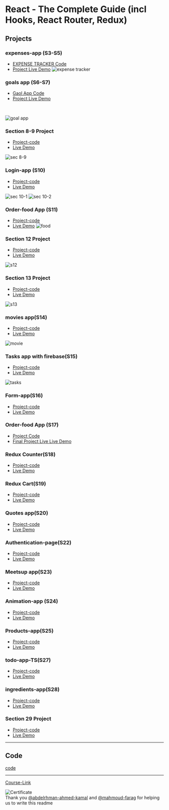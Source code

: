 # React - The Complete Guide (incl Hooks, React Router, Redux)

## Projects

### expenses-app (S3-S5)

- [ EXPENSE TRACKER Code](./Projects/Expenses-app/S05-project/)
  <br/>
- [Project Live Demo](https://expense-tracker-abdallah.netlify.app/)
![expense tracker](https://user-images.githubusercontent.com/90924885/185405350-00895847-3549-4e24-8edb-4a6c1e75cb78.png)

### goals app (S6-S7)

- [Gaol App Code](./Projects/goals-app/S07-project/) 
- [Project Live Demo](https://goal-app-abdallah.netlify.app/)
<br/>
 
  
![goal app](https://user-images.githubusercontent.com/90924885/185410008-c7481e16-7a47-442e-af5b-fcbc197c351a.png)

### Section 8-9 Project

- [Project-code](./Projects/section-8-9-project)
- [Live Demo](https://login-app-abdallah.netlify.app/)

![sec 8-9](https://user-images.githubusercontent.com/90924885/185419996-fbdc9217-d802-40f1-87f3-bb99dae7bd6e.png)


### Login-app (S10)

- [Project-code](./Projects/Login-app-s10/)
- [Live Demo](https://login-page-abdallah.netlify.app/)

![sec 10-1](https://user-images.githubusercontent.com/90924885/185421787-7a2814f0-3ff1-432c-b2d5-377dd567643b.png)
![sec 10-2](https://user-images.githubusercontent.com/90924885/185421792-cb554cfa-8e64-443e-934c-22eae15837dd.png)


### Order-food App (S11)

- [Project-code](./Projects/order-food-app/S11-project/)
- [Live Demo](https://food-order-abdallah.netlify.app/)
![food](https://user-images.githubusercontent.com/90924885/185424796-52f6889f-97e5-4712-8e50-40842d9b887d.png)

### Section 12 Project

- [Project-code](./Projects/S12-project)
- [Live Demo](https://cheery-valkyrie-9a1bbe.netlify.app/)

![s12](https://user-images.githubusercontent.com/90924885/185427443-8f8c02be-bf08-4257-933d-2f9c1adb0e08.png)


### Section 13 Project

- [Project-code](./Projects/S13-project)
- [Live Demo](https://users-gg.netlify.app/)

![s13](https://user-images.githubusercontent.com/90924885/185428762-94292788-402f-460f-b79e-402623257209.png)


### movies app(S14)

- [Project-code](./Projects/movies-app)
- [Live Demo](https://movies-app-abdallah.netlify.app/)

![movie](https://user-images.githubusercontent.com/90924885/185434314-3a6c504a-06e5-4e18-8b6c-ee55167965e5.png)


### Tasks app with firebase(S15)

- [Project-code](./Projects/task-app-firbase/)
- [Live Demo](https://task-app-abdallah.netlify.app/)

![tasks](https://user-images.githubusercontent.com/90924885/185435613-189db9d6-81b4-43d4-b71c-fbe3b8abbe47.png)

### Form-app(S16)

- [Project-code](./Projects/form-app)
- [Live Demo]()

### Order-food App (S17)

- [Project Code](./Projects/order-food-app/S17-project/)
- [Final Project Live Live Demo]()

### Redux Counter(S18)

- [Project-code](./Projects/redux-counter)
- [Live Demo]()

### Redux Cart(S19)

- [Project-code](./Projects/redux-cart)
- [Live Demo]()

### Quotes app(S20)

- [Project-code](./Projects/quotes-app)
- [Live Demo]()

### Authentication-page(S22)

- [Project-code](./Projects/Authentication-page)
- [Live Demo]()

### Meetsup app(S23)

- [Project-code](./Projects/meetsup-app)
- [Live Demo]()

### Animation-app (S24)

- [Project-code](./Projects/animation-app)
- [Live Demo]()

### Products-app(S25)

- [Project-code](./Projects/Products-app)
- [Live Demo]()

### todo-app-TS(S27)

- [Project-code](./Projects/todo-app-TS)
- [Live Demo]()

### ingredients-app(S28)

- [Project-code](./Projects/ingredients-app/)
- [Live Demo]()

### Section 29 Project

- [Project-code](./Projects/Section-29/)
- [Live Demo]()

---

## Code

[code](Code)

---

[Course-Link](https://www.udemy.com/course/react-the-complete-guide-incl-redux/)<br>

![Certificate](https://via.placeholder.com/468x300?text=Certificate+Here)
<br>
Thank you [@abdelrhman-ahmed-kamal](https://github.com/Abdelrhman-ahmed-kamal) and [@mahmoud-farag](https://github.com/mahmoud-farag) for helping us to write this readme
